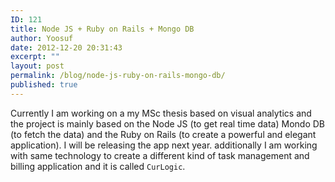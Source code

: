 ```yaml
---
ID: 121
title: Node JS + Ruby on Rails + Mongo DB
author: Yoosuf
date: 2012-12-20 20:31:43
excerpt: ""
layout: post
permalink: /blog/node-js-ruby-on-rails-mongo-db/
published: true
---
```

Currently I am working on a my MSc thesis based on visual analytics and the project is mainly based on the Node JS (to get real time data) Mondo DB (to fetch the data) and the Ruby on Rails (to create a powerful and elegant application). I will be releasing the app next year. additionally I am working with same technology to create a different kind of task management and billing application and it is called `CurLogic`.

